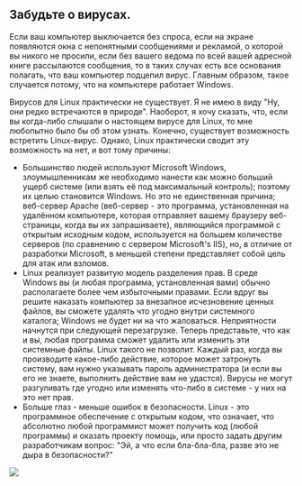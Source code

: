 <?php require("../../entete.php"); ?> <?php require("../../base.php"); ?> <?php require("../../fonctions.php"); ?>

<div id="corps">

<h2>Забудьте о вирусах.</h2>

Если ваш компьютер выключается без спроса, если на экране
появляются окна с непонятными сообщениями и рекламой, о которой
вы никого не просили, если без вашего ведома по всей вашей адресной
книге рассылаются сообщения, то в таких случах есть все
основания полагать, что ваш компьютер подцепил вирус.
Главным образом, такое случается потому, что на компьютере
работает Windows.

Вирусов для Linux практически не существует. Я не имею в виду "Ну, они
редко встречаются в природе". Наоборот, я хочу сказать, что, если вы когда-либо
слышали о настоящем вирусе для Linux, то мне любопытно было бы об этом
узнать. Конечно, существует возможность встретить Linux-вирус.
Однако, Linux практически сводит эту возможность на нет, и вот тому 
причины:

<ul>

<li>Большинство людей используют Microsoft Windows, злоумышленникам же необходимо
нанести как можно больший ущерб системе (или взять её под максимальный контроль);
поэтому их целью становится Windows. Но это не единственная причина;
веб-сервер Apache (веб-сервер - это программа, установленная на удалённом
компьютере, которая отправляет вашему браузеру веб-страницы, когда вы
их запрашиваете), являющийся программой с открытым исходным кодом,
используется на большем количестве серверов (по сравнению с сервером
Microsoft's IIS), но, в отличие от разработки Microsoft, в меньшей
степени представляет собой цель для атак или взломов.</li>

<li>Linux реализует развитую модель разделения прав. В среде Windows вы
(и любая программа, установленная вами) обычно располагаете более чем
избыточными правами. Если вдруг вы решите наказать компьютер за внезапное
исчезновение ценных файлов, вы сможете удалять что угодно внутри
системного каталога; Windows не будет ни на что жаловаться. Неприятности
начнутся при следующей перезагрузке. Теперь представьте, что как и вы,
любая программа сможет удалить или изменить эти системные файлы.
Linux такого не позволит. Каждый раз, когда вы производите какое-либо
действие, которое может затронуть систему, вам нужно указывать пароль
администратора (и если вы его не знаете, выполнить действие вам не
удастся). Вирусы не могут разгуливать где угодно или изменять
что-либо в системе - у них на это нет прав.</li>

<li>Больше глаз - меньше ошибок в безопасности. Linux - это программное обеспечение
с открытым кодом, что означает, что абсолютно любой программист
может получить код (любой программы) и оказать проекту помощь,
или просто задать другим разработчикам вопрос: "Эй, а что если бла-бла-бла,
разве это не дыра в безопасности?"</li>

</ul>

<img src="Images/viruses_thumb.png" />

</div>


